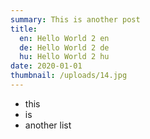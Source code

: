 ```yaml
---
summary: This is another post
title:
  en: Hello World 2 en
  de: Hello World 2 de
  hu: Hello World 2 hu
date: 2020-01-01
thumbnail: /uploads/14.jpg
---
```

- this
- is
- another list
